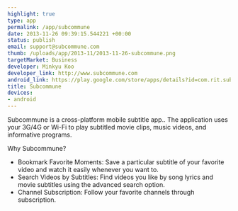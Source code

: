 ```yaml
--- 
highlight: true
type: app
permalink: /app/subcommune
date: 2013-11-26 09:39:15.544221 +00:00
status: publish
email: support@subcommune.com
thumb: /uploads/app/2013-11/2013-11-26-subcommune.png
targetMarket: Business
developer: Minkyu Koo
developer_link: http://www.subcommune.com
android_link: https://play.google.com/store/apps/details?id=com.rit.subcommune
title: Subcommune
devices: 
- android
---
```


Subcommune is a cross-platform mobile subtitle app.. The application uses your 3G/4G or Wi-Fi to play subtitled movie clips, music videos, and informative programs.

Why Subcommune?

- Bookmark Favorite Moments: Save a particular subtitle of your favorite video and watch it easily whenever you want to.
- Search Videos by Subtitles: Find videos you like by song lyrics and movie subtitles using the advanced search option.
- Channel Subscription: Follow your favorite channels through subscription.
